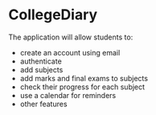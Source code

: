 # CollegeDiary
The application will allow students to:
  - create an account using email
  - authenticate 
  - add subjects
  - add marks and final exams to subjects
  - check their progress for each subject
  - use a calendar for reminders
  - other features
  
  
  
